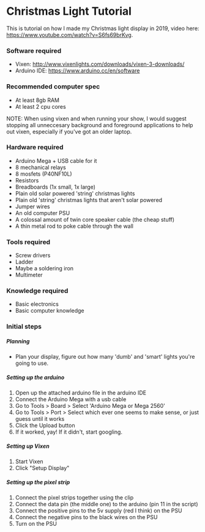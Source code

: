 # Christmas Light Tutorial
This is tutorial on how I made my Christmas light display in 2019, video here: https://www.youtube.com/watch?v=S6fs69brKvg.

### Software required
- Vixen: http://www.vixenlights.com/downloads/vixen-3-downloads/
- Arduino IDE: https://www.arduino.cc/en/software

### Recommended computer spec
- At least 8gb RAM
- At least 2 cpu cores

NOTE: When using vixen and when running your show, I would suggest stopping all unneccesary background and foreground applications to help out vixen, especially if you've got an older laptop.

### Hardware required
- Arduino Mega + USB cable for it
- 8 mechanical relays
- 8 mosfets (P40NF10L)
- Resistors
- Breadboards (1x small, 1x large)
- Plain old solar powered 'string' christmas lights
- Plain old 'string' christmas lights that aren't solar powered
- Jumper wires
- An old computer PSU
- A colossal amount of twin core speaker cable (the cheap stuff)
- A thin metal rod to poke cable through the wall

### Tools required
- Screw drivers
- Ladder
- Maybe a soldering iron
- Multimeter

### Knowledge required
- Basic electronics
- Basic computer knowledge

### Initial steps
##### Planning
- Plan your display, figure out how many 'dumb' and 'smart' lights you're going to use.
##### Setting up the arduino
1. Open up the attached arduino file in the arduino IDE
2. Connect the Arduino Mega with a usb cable
3. Go to Tools > Board > Select 'Arduino Mega or Mega 2560'
4. Go to Tools > Port > Select which ever one seems to make sense, or just guess until it works
5. Click the Upload button
6. If it worked, yay! If it didn't, start googling.

##### Setting up Vixen
1. Start Vixen
2. Click "Setup Display"

##### Setting up the pixel strip
1. Connect the pixel strips together using the clip
2. Connect the data pin (the middle one) to the arduino (pin 11 in the script)
3. Connect the positive pins to the 5v supply (red I think) on the PSU
4. Connect the negative pins to the black wires on the PSU
5. Turn on the PSU

